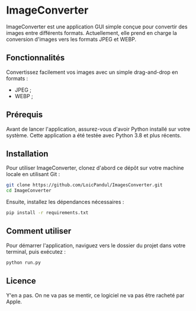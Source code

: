 # ImageConverter

ImageConverter est une application GUI simple conçue pour convertir des images entre différents formats. Actuellement, elle prend en charge la conversion d'images vers les formats JPEG et WEBP.

## Fonctionnalités

Convertissez facilement vos images avec un simple drag-and-drop en formats :
- JPEG ;
- WEBP ;

## Prérequis

Avant de lancer l'application, assurez-vous d'avoir Python installé sur votre système. Cette application a été testée avec Python 3.8 et plus récents.

## Installation

Pour utiliser ImageConverter, clonez d'abord ce dépôt sur votre machine locale en utilisant Git :

```bash
git clone https://github.com/LoicPandul/ImagesConverter.git
cd ImageConverter
```

Ensuite, installez les dépendances nécessaires :

```bash
pip install -r requirements.txt
```

## Comment utiliser

Pour démarrer l'application, naviguez vers le dossier du projet dans votre terminal, puis exécutez :

```bash
python run.py
```

## Licence

Y'en a pas. On ne va pas se mentir, ce logiciel ne va pas être racheté par Apple.